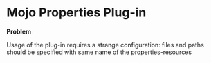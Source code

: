 
Mojo Properties Plug-in
=======================

**Problem**

Usage of the plug-in requires a strange configuration: files and paths should be specified
with same name of the properties-resources